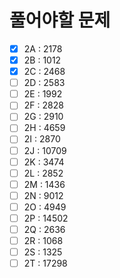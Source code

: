 # 풀어야할 문제
- [x] 2A : 2178 
- [x] 2B : 1012 
- [x] 2C : 2468 
- [ ] 2D : 2583 
- [ ] 2E : 1992 
- [ ] 2F : 2828 
- [ ] 2G : 2910 
- [ ] 2H : 4659 
- [ ] 2I : 2870 
- [ ] 2J : 10709
- [ ] 2K : 3474 
- [ ] 2L : 2852 
- [ ] 2M : 1436 
- [ ] 2N : 9012 
- [ ] 2O : 4949 
- [ ] 2P : 14502
- [ ] 2Q : 2636 
- [ ] 2R : 1068 
- [ ] 2S : 1325 
- [ ] 2T : 17298